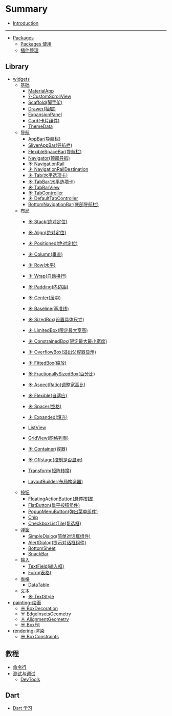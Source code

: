 # Summary

* [Introduction](README.md)

---

* [Packages](/Packages/README.md)
	* [Packages 使用](/Packages/packages.md)
	* [插件整理](/Packages/PluginsNotes.md)

## Library

* [widgets](/widget/README.md)
	* [基础](/widget/basic/README.md)
		* [MaterialApp](/widget/basic/MaterialApp.md)
		* [?-CustomScrollView](/widget/basic/CustomScrollView.md)
		* [Scaffold(脚手架)](/widget/basic/Scaffold.md)
		* [Drawer(抽屉)](/widget/basic/Drawer.md)
		* [ExpansionPanel](/widget/basic/ExpansionPanel.md)
		* [Card(卡片组件)](/widget/basic/Card.md)
		* [ThemeData](/widget/basic/ThemeData.md)
	* [导航](/widget/navigation/README.md)
		* [AppBar(导航栏)](/widget/navigation/AppBar.md)
		* [SliverAppBar(导航栏)](/widget/navigation/SliverAppBar.md)
		* [FlexibleSpaceBar(导航栏)](/widget/navigation/FlexibleSpaceBar.md)
		* [Navigator(顶部导航)](/widget/navigation/Navigator.md)
		* [☀ NavigationRail](/widget/navigation/NavigationRail.md)
		* [☀ NavigationRailDestination](/widget/navigation/NavigationRailDestination.md)
		* [☀ Tab(水平选项卡)](/widget/navigation/Tab.md)
		* [☀ TabBar(水平选项卡)](/widget/navigation/TabBar.md)
		* [☀ TabBarView](/widget/navigation/TabBarView.md)
		* [☀ TabController](/widget/navigation/TabController.md)
		* [☀ DefaultTabController](/widget/navigation/DefaultTabController.md)
		* [BottomNavigationBar(底部导航栏)](/widget/navigation/BottomNavigationBar.md)
	* [布局](/widget/layout/README.md)
		* [☀ Stack(绝对定位)](/widget/layout/Stack.md)
		* [☀ Align(绝对定位)](/widget/layout/Align.md)
		* [☀ Positioned(绝对定位)](/widget/layout/Positioned.md)

		* [☀ Column(垂直)](/widget/layout/Column.md)
		* [☀ Row(水平)](/widget/layout/Row.md)
		* [☀ Wrap(自动换行)](/widget/layout/Wrap.md)

		* [☀ Padding(内边距)](/widget/layout/Padding.md)
		* [☀ Center(居中)](/widget/layout/Center.md)
		* [☀ Baseline(基准线)](/widget/layout/Baseline.md)

		* [☀ SizedBox(设置具体尺寸)](/widget/layout/SizedBox.md)
		* [☀ LimitedBox(限定最大宽高)](/widget/layout/LimitedBox.md)
		* [☀ ConstrainedBox(限定最大最小宽度)](/widget/layout/ConstrainedBox.md)
		* [☀ OverflowBox(溢出父容器显示)](/widget/layout/OverflowBox.md)
		* [☀ FittedBox(缩放)](/widget/layout/FittedBox.md)
		* [☀ FractionallySizedBox(百分比)](/widget/layout/FractionallySizedBox.md)
		* [☀ AspectRatio(调整宽高比)](/widget/layout/AspectRatio.md)

		* [☀ Flexible(自适应)](/widget/layout/Flexible.md)
		* [☀ Spacer(空格)](/widget/layout/Spacer.md)
		* [☀ Expanded(填充)](/widget/layout/Expanded.md)

		* [ListView](/widget/layout/ListView.md)
		* [GridView(网格列表)](/widget/layout/GridView.md)
		* [☀ Container(容器)](/widget/layout/Container.md)
		* [☀ Offstage(控制是否显示)](/widget/layout/Offstage.md)

		* [Transform(矩阵转换)](/widget/layout/Transform.md)
		* [LayoutBuilder(布局构造器)](/widget/layout/LayoutBuilder.md)
	* [按钮](/widget/button/README.md)
		* [FloatingActionButton(悬停按钮)](/widget/button/FloatingActionButton.md)
		* [FlatButton(扁平按钮组件)](/widget/button/FlatButton.md)
		* [PopupMenuButton(弹出菜单组件)](/widget/button/PopupMenuButton.md)
		* [Chip](/widget/dialog/Chip.md)
		* [CheckboxListTile(复选框)](/widget/button/CheckboxListTile.md)
	* [弹窗](/widget/dialog/README.md)
		* [SimpleDialog(简单对话框组件)](/widget/dialog/SimpleDialog.md)
		* [AlertDialog(提示对话框组件)](/widget/dialog/AlertDialog.md)
		* [BottomSheet](/widget/dialog/BottomSheet.md)
		* [SnackBar](/widget/dialog/SnackBar.md)
	* [输入](/widget/input/README.md)
		* [TextField(输入框)](/widget/input/TextField.md)
		* [Form(表格)](/widget/input/Form.md)
	* [表格](/widget/table/README.md)
		* [DataTable](/widget/table/DataTable.md)
	* [文本](/widget/Text/README.md)
		* [☀ TextStyle](/widget/Text/TextStyle.md)
* [painting-绘画](/painting/README.md)
	* [☀ BoxDecoration](/painting/BoxDecoration.md)
	* [☀ EdgeInsetsGeometry](/painting/EdgeInsetsGeometry.md)
	* [☀ AlignmentGeometry](/painting/AlignmentGeometry.md)
	* [☀ BoxFit](/painting/BoxFit.md)
* [rendering-渲染](/rendering/README.md)
	* [☀ BoxConstraints](/rendering/BoxConstraints.md)

<!-- 
* [animation(TO DO)]()
* [foundation(TO DO)]()
* [gestures(TO DO)]()
* [physics-物理(TO DO)]()
* [scheduler-线程(TO DO)]()
* [semantics(TO DO)]()
* [services(TO DO)]() 
-->

## 教程

* [命令行](/CommandLine.md)
* [测试与调试](/test/README.md)
	* [DevTools](/test/DevTools.md)

## Dart

* [Dart 学习](/dart/README.md)


